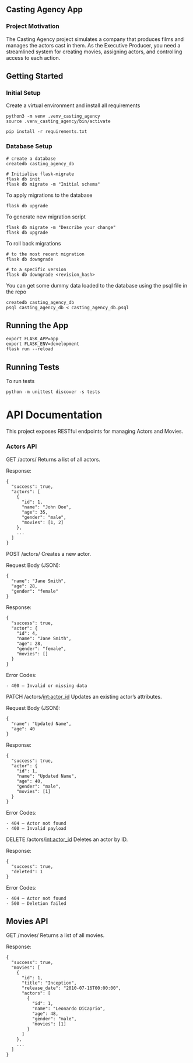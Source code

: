## Casting Agency App

### Project Motivation
The Casting Agency project simulates a company that produces films and manages the actors cast in them. As the Executive Producer, you need a streamlined system for creating movies, assigning actors, and controlling access to each action.

## Getting Started

### Initial Setup
Create a virtual environment and install all requirements
```
python3 -m venv .venv_casting_agency
source .venv_casting_agency/bin/activate

pip install -r requirements.txt
```

### Database Setup

```
# create a database
createdb casting_agency_db

# Initialise flask-migrate
flask db init
flask db migrate -m "Initial schema"
```

To apply migrations to the database
```
flask db upgrade
```

To generate new migration script
```
flask db migrate -m "Describe your change"
flask db upgrade
```

To roll back migrations
```
# to the most recent migration
flask db downgrade

# to a specific version
flask db downgrade <revision_hash>
```

You can get some dummy data loaded to the database using the psql file in the repo
```
createdb casting_agency_db
psql casting_agency_db < casting_agency_db.psql
```

## Running the App
```
export FLASK_APP=app
export FLASK_ENV=development
flask run --reload
```

## Running Tests
To run tests
```
python -m unittest discover -s tests
```

# API Documentation
This project exposes RESTful endpoints for managing Actors and Movies.

### Actors API
GET /actors/
Returns a list of all actors.

Response:
```
{
  "success": true,
  "actors": [
    {
      "id": 1,
      "name": "John Doe",
      "age": 35,
      "gender": "male",
      "movies": [1, 2]
    },
    ...
  ]
}
```

POST /actors/
Creates a new actor.


Request Body (JSON):
```
{
  "name": "Jane Smith",
  "age": 28,
  "gender": "female"
}
```

Response:
```
{
  "success": true,
  "actor": {
    "id": 4,
    "name": "Jane Smith",
    "age": 28,
    "gender": "female",
    "movies": []
  }
}
```

Error Codes:
```
- 400 – Invalid or missing data
```

PATCH /actors/<int:actor_id>
Updates an existing actor’s attributes.

Request Body (JSON):
```
{
  "name": "Updated Name",
  "age": 40
}
```

Response:
```
{
  "success": true,
  "actor": {
    "id": 1,
    "name": "Updated Name",
    "age": 40,
    "gender": "male",
    "movies": [1]
  }
}
```

Error Codes:
```
- 404 – Actor not found
- 400 – Invalid payload
```

DELETE /actors/<int:actor_id>
Deletes an actor by ID.

Response:
```
{
  "success": true,
  "deleted": 1
}
```

Error Codes:
```
- 404 – Actor not found
- 500 – Deletion failed
```

## Movies API

GET /movies/
Returns a list of all movies.

Response:
```
{
  "success": true,
  "movies": [
    {
      "id": 1,
      "title": "Inception",
      "release_date": "2010-07-16T00:00:00",
      "actors": [
        {
          "id": 1,
          "name": "Leonardo DiCaprio",
          "age": 48,
          "gender": "male",
          "movies": [1]
        }
      ]
    },
    ...
  ]
}
```